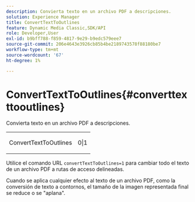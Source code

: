 ```yaml
---
description: Convierta texto en un archivo PDF a descripciones.
solution: Experience Manager
title: ConvertTextToOutlines
feature: Dynamic Media Classic,SDK/API
role: Developer,User
exl-id: b9bff788-f859-4817-9e29-b9edc579eee7
source-git-commit: 206e4643e3926cb85b4be2189743578f88180be7
workflow-type: tm+mt
source-wordcount: '67'
ht-degree: 1%

---
```


# ConvertTextToOutlines{#converttexttooutlines}

Convierta texto en un archivo PDF a descripciones.

<table id="simpletable_FDE0D8786BC747AF87A336452500E695"> 
 <tr class="strow"> 
  <td class="stentry"> <p><span class="codeph"> ConvertTextToOutlines</span> </p> </td> 
  <td class="stentry"> <p>0|1 </p></td> 
 </tr> 
</table>

Utilice el comando URL `convertTextToOutlines=1` para cambiar todo el texto de un archivo PDF a rutas de acceso delineadas.

Cuando se aplica cualquier efecto al texto de un archivo PDF, como la conversión de texto a contornos, el tamaño de la imagen representada final se reduce o se &quot;aplana&quot;.

